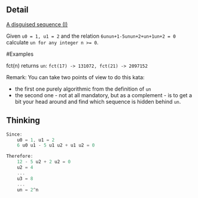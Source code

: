 ## Detail

[A disguised sequence (I)](https://www.codewars.com/kata/a-disguised-sequence-i/train/rust)

Given `u0 = 1, u1 = 2` and the relation `6unun+1-5unun+2+un+1un+2 = 0` calculate `un for any integer n >= 0`.

\#Examples

fct(n) returns `un`: `fct(17) -> 131072, fct(21) -> 2097152`

Remark: You can take two points of view to do this kata: 

- the first one purely algorithmic from the definition of `un`
- the second one - not at all mandatory, but as a complement - is to get a bit your head around and find which sequence is hidden behind `un`.

## Thinking

```rust
Since:
    u0 = 1, u1 = 2
    6 u0 u1 - 5 u1 u2 + u1 u2 = 0

Therefore:
    12 - 5 u2 + 2 u2 = 0
    u2 = 4
    ...
    u3 = 8
    ...
    un = 2^n
```

